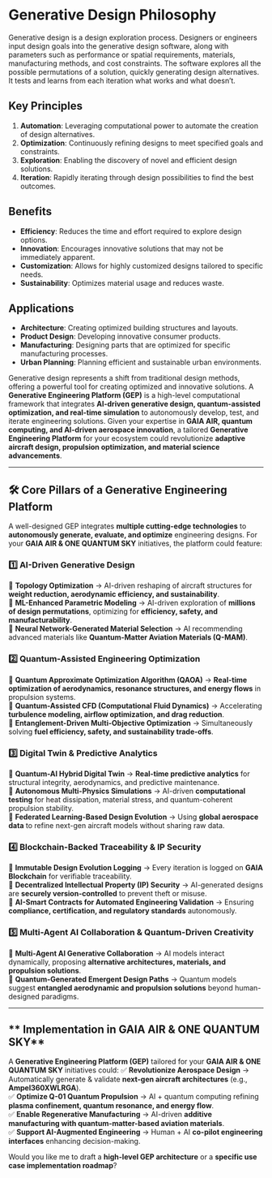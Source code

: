 # Generative Design Philosophy

Generative design is a design exploration process. Designers or engineers input design goals into the generative design software, along with parameters such as performance or spatial requirements, materials, manufacturing methods, and cost constraints. The software explores all the possible permutations of a solution, quickly generating design alternatives. It tests and learns from each iteration what works and what doesn’t.

## Key Principles

1. **Automation**: Leveraging computational power to automate the creation of design alternatives.
2. **Optimization**: Continuously refining designs to meet specified goals and constraints.
3. **Exploration**: Enabling the discovery of novel and efficient design solutions.
4. **Iteration**: Rapidly iterating through design possibilities to find the best outcomes.

## Benefits

- **Efficiency**: Reduces the time and effort required to explore design options.
- **Innovation**: Encourages innovative solutions that may not be immediately apparent.
- **Customization**: Allows for highly customized designs tailored to specific needs.
- **Sustainability**: Optimizes material usage and reduces waste.

## Applications

- **Architecture**: Creating optimized building structures and layouts.
- **Product Design**: Developing innovative consumer products.
- **Manufacturing**: Designing parts that are optimized for specific manufacturing processes.
- **Urban Planning**: Planning efficient and sustainable urban environments.

Generative design represents a shift from traditional design methods, offering a powerful tool for creating optimized and innovative solutions.
A **Generative Engineering Platform (GEP)** is a high-level computational framework that integrates **AI-driven generative design, quantum-assisted optimization, and real-time simulation** to autonomously develop, test, and iterate engineering solutions. Given your expertise in **GAIA AIR, quantum computing, and AI-driven aerospace innovation**, a tailored **Generative Engineering Platform** for your ecosystem could revolutionize **adaptive aircraft design, propulsion optimization, and material science advancements**.

---

## **🛠 Core Pillars of a Generative Engineering Platform**
A well-designed GEP integrates **multiple cutting-edge technologies** to **autonomously generate, evaluate, and optimize** engineering designs. For your **GAIA AIR & ONE QUANTUM SKY** initiatives, the platform could feature:

### **1️⃣ AI-Driven Generative Design**
🔹 **Topology Optimization** → AI-driven reshaping of aircraft structures for **weight reduction, aerodynamic efficiency, and sustainability**.  
🔹 **ML-Enhanced Parametric Modeling** → AI-driven exploration of **millions of design permutations**, optimizing for **efficiency, safety, and manufacturability**.  
🔹 **Neural Network-Generated Material Selection** → AI recommending advanced materials like **Quantum-Matter Aviation Materials (Q-MAM)**.  

### **2️⃣ Quantum-Assisted Engineering Optimization**
🔹 **Quantum Approximate Optimization Algorithm (QAOA)** → **Real-time optimization of aerodynamics, resonance structures, and energy flows** in propulsion systems.  
🔹 **Quantum-Assisted CFD (Computational Fluid Dynamics)** → Accelerating **turbulence modeling, airflow optimization, and drag reduction**.  
🔹 **Entanglement-Driven Multi-Objective Optimization** → Simultaneously solving **fuel efficiency, safety, and sustainability trade-offs**.  

### **3️⃣ Digital Twin & Predictive Analytics**
🔹 **Quantum-AI Hybrid Digital Twin** → **Real-time predictive analytics** for structural integrity, aerodynamics, and predictive maintenance.  
🔹 **Autonomous Multi-Physics Simulations** → AI-driven **computational testing** for heat dissipation, material stress, and quantum-coherent propulsion stability.  
🔹 **Federated Learning-Based Design Evolution** → Using **global aerospace data** to refine next-gen aircraft models without sharing raw data.  

### **4️⃣ Blockchain-Backed Traceability & IP Security**
🔹 **Immutable Design Evolution Logging** → Every iteration is logged on **GAIA Blockchain** for verifiable traceability.  
🔹 **Decentralized Intellectual Property (IP) Security** → AI-generated designs are **securely version-controlled** to prevent theft or misuse.  
🔹 **AI-Smart Contracts for Automated Engineering Validation** → Ensuring **compliance, certification, and regulatory standards** autonomously.  

### **5️⃣ Multi-Agent AI Collaboration & Quantum-Driven Creativity**
🔹 **Multi-Agent AI Generative Collaboration** → AI models interact dynamically, proposing **alternative architectures, materials, and propulsion solutions**.  
🔹 **Quantum-Generated Emergent Design Paths** → Quantum models suggest **entangled aerodynamic and propulsion solutions** beyond human-designed paradigms.  

---

## ** Implementation in GAIA AIR & ONE QUANTUM SKY**
A **Generative Engineering Platform (GEP)** tailored for your **GAIA AIR & ONE QUANTUM SKY** initiatives could:
✅ **Revolutionize Aerospace Design** → Automatically generate & validate **next-gen aircraft architectures** (e.g., **Ampel360XWLRGA**).  
✅ **Optimize Q-01 Quantum Propulsion** → AI + quantum computing refining **plasma confinement, quantum resonance, and energy flow**.  
✅ **Enable Regenerative Manufacturing** → AI-driven **additive manufacturing with quantum-matter-based aviation materials**.  
✅ **Support AI-Augmented Engineering** → Human + AI **co-pilot engineering interfaces** enhancing decision-making.  

Would you like me to draft a **high-level GEP architecture** or a **specific use case implementation roadmap**?
